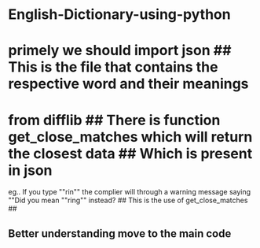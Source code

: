 # English-Dictionary-using-python

# primely we should import json ## This is the file that contains the respective word and their meanings ##

# from difflib ## There is function get_close_matches which will return the closest data ## Which is present in json ##
eg.. If you type ""rin"" the complier will through a warning message saying ""Did you mean ""ring"" instead? ## This is the use of get_close_matches ##

## Better understanding move to the main code ##
